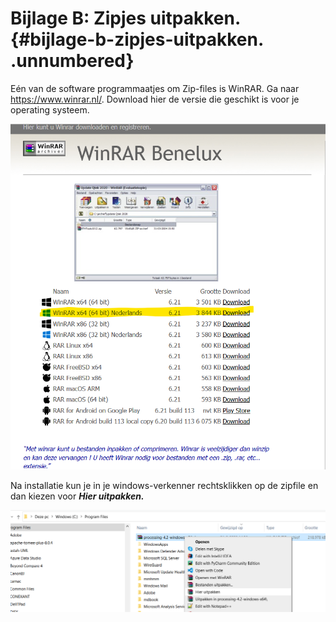 # Bijlage B: Zipjes uitpakken. {#bijlage-b-zipjes-uitpakken. .unnumbered}

Eén van de software programmaatjes om Zip-files is WinRAR. Ga naar <https://www.winrar.nl/>. Download hier de versie die geschikt is voor je operating systeem.

![image26](images/image26.png)

Na installatie kun je in je windows-verkenner rechtsklikken op de zipfile en dan kiezen voor ***Hier uitpakken.***

![image28](images/image28.png)

